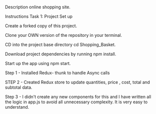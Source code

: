 Description
online shopping site.

Instructions
Task 1: Project Set up

 Create a forked copy of this project.

 Clone your OWN version of the repository in your terminal.

 CD into the project base directory cd Shopping_Basket.

 Download project dependencies by running npm install.

 Start up the app using npm start.


Step 1 - Installed Redux- thunk to handle Async calls

STEP 2 - Created Redux store to update quantities, price , cost, total and subtotal data.

Step 3 - I didn't create any new components for this and I have written all the logic in app.js to avoid all unnecessary complexity. It is very easy to understand.





